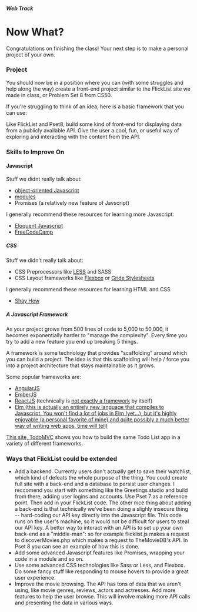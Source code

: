 ##### Web Track

# Now What?

Congratulations on finishing the class! Your next step is to make a personal project of your own.

### Project

You should now be in a position where you can (with some struggles and help along the way) create a front-end project similar to the FlickList site we made in class, or Problem Set 8 from CS50.

If you're struggling to think of an idea, here is a basic framework that you can use:

Like FlickList and Pset8, build some kind of front-end for displaying data from a publicly available API. Give the user a cool, fun, or useful way of exploring and interacting with the content from the API. 

### Skills to Improve On

#### Javascript

Stuff we didnt really talk about:
* <a href="https://www.udacity.com/course/object-oriented-javascript--ud015" target="_blank">object-oriented Javascript</a>
* <a href="http://eloquentjavascript.net/10_modules.html" target="_blank">modules</a>
* Promises (a relatively new feature of Javscript)

I generally recommend these resources for learning more Javascript:
* <a href="https://eloquentjavascript.net" target="_blank">Eloquent Javascript</a>
* <a href="https://www.freecodecamp.com" target="_blank">FreeCodeCamp</a>

##### CSS

Stuff we didn't really talk about:
* CSS Preprocessors like <a href="http://lesscss.org">LESS</a> and <a>SASS</a>
* CSS Layout frameworks like <a href="http://flexbox.io" target="_blank">Flexbox</a> or <a href="https://gridstylesheets.org" target="_blank">Gride Stylesheets</a>

I generally recommend these resources for learning HTML and CSS
* <a href="http://learn.shayhowe.com/html-css/" target="_blank">Shay How</a>


##### A Javascript Framework

As your project grows from 500 lines of code to 5,000 to 50,000, it becomes exponentially harder to "manage the complexity". Every time you try to add a new feature you end up breaking 5 things. 

A framework is some technology that provides "scaffolding" around which you can build a project. The idea is that this scaffolding will help / force you into a project architecture that stays maintainable as it grows. 

Some popular frameworks are:
* <a href="https://angularjs.org" target="_blank">AngularJS</a>
* <a href="http://emberjs.com" target="_blank">EmberJS</a>
* <a href="https://facebook.github.io/react/" target="_blank">ReactJS</a> (technically is <a href="http://blog.andrewray.me/reactjs-for-stupid-people/" target="_blank">not exactly a framework</a> by itself)
* <a href="https://elm-lang.org" target="_blank">Elm (this is actually an entirely new language that compiles to Javascript. You won't find a lot of jobs in Elm (yet...), but it's highly enjoyable (a personal favorite of mine) and quite possibly a much better way of writing web apps, time will tell)

This site, <a href="http://todomvc.com" target="_blank">TodoMVC</a> shows you how to build the same Todo List app in a variety of different frameworks.


### Ways that FlickList could be extended

* Add a backend. Currently users don't actually get to save their watchlist, which kind of defeats the whole purpose of the thing. You could create full site with a back-end and a database to persist user changes. I reccomend you start with something like the Greetings studio and build from there, adding user logins and accounts. Use Pset 7 as a reference point. Then add in your FlickList code. The other nice thing about adding a back-end is that technically we've been doing a slighly insecure thing -- hard-coding our API key directly into the Javascript file. This code runs on the user's machine, so it would not be difficult for users to steal our API key. A better way to interact with an API is to set up your own back-end as a "middle-man": so for example flicklist.js makes a request to discoverMovies.php which makes a request to TheMovieDB's API. In Pset 8 you can see an example of how this is done.
* Add some advanced Javascript features like Promises, wrapping your code in a module and so on.
* Use some advanced CSS technologies like Sass or Less, and Flexbox. Do some fancy stuff like responding to mouse hovers to provide a great user experience.
* Improve the movie browsing. The API has tons of data that we aren't using, like movie genres, reviews, actors and actresses. Add more features to help the user browse. This will involve making more API calls and presenting the data in various ways.
